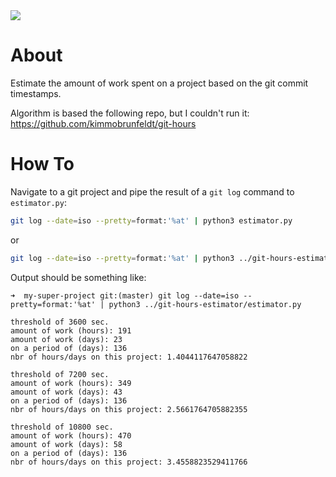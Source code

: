 <a href="https://paypal.me/benckx/2">
<img src="https://img.shields.io/badge/Donate-PayPal-green.svg"/>
</a>

# About 

Estimate the amount of work spent on a project based on the git commit timestamps.

Algorithm is based the following repo, but I couldn't run it: https://github.com/kimmobrunfeldt/git-hours

# How To

Navigate to a git project and pipe the result of a `git log` command to `estimator.py`:
```bash
git log --date=iso --pretty=format:'%at' | python3 estimator.py
```
or
```bash
git log --date=iso --pretty=format:'%at' | python3 ../git-hours-estimator/estimator.py
```

Output should be something like:
```
➜  my-super-project git:(master) git log --date=iso --pretty=format:'%at' | python3 ../git-hours-estimator/estimator.py

threshold of 3600 sec.
amount of work (hours): 191
amount of work (days): 23
on a period of (days): 136
nbr of hours/days on this project: 1.4044117647058822

threshold of 7200 sec.
amount of work (hours): 349
amount of work (days): 43
on a period of (days): 136
nbr of hours/days on this project: 2.5661764705882355

threshold of 10800 sec.
amount of work (hours): 470
amount of work (days): 58
on a period of (days): 136
nbr of hours/days on this project: 3.4558823529411766
```
